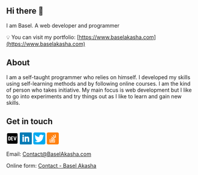 ## Hi there 👋

I am Basel. A web developer and programmer

💡 You can visit my portfolio: [https://www.baselakasha.com](https://www.baselakasha.com)

## About
I am a self-taught programmer who relies on himself. I developed my skills using self-learning methods and by following online courses. I am the kind of person who takes initiative. My main focus is web development but I like to go into experiments and try things out as I like to learn and gain new skills.


## Get in touch 

[![Dev.to](https://github.com/baselakasha/baselakasha/blob/master/assets/Dev-32.png)](https://dev.to/baselakasha)    [![Linked In](https://github.com/baselakasha/baselakasha/blob/master/assets/linkedin-32.webp)](https://www.linkedin.com/in/baselakasha/)    [![Twitter](https://github.com/baselakasha/baselakasha/blob/master/assets/twitter-32.webp)](https://twitter.com/basel_akasha)    [![Stackoverflow](https://github.com/baselakasha/baselakasha/blob/master/assets/stackoverflow-32.png)](https://stackoverflow.com/users/8176912/basel-akasha)


Email: [Contact@BaselAkasha.com](mailto:contact@baselakasha.com)

Online form: [Contact - Basel Akasha](https://www.baselakasha.com)
